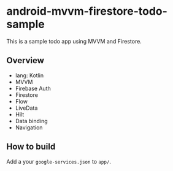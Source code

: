 # android-mvvm-firestore-todo-sample

This is a sample todo app using MVVM and Firestore.

## Overview

- lang: Kotlin
- MVVM
- Firebase Auth
- Firestore
- Flow
- LiveData
- Hilt
- Data binding
- Navigation

## How to build

Add a your `google-services.json` to `app/`.
